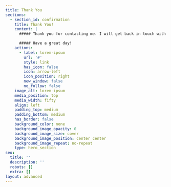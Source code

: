 ```yaml
---
title: Thank You
sections:
  - section_id: confirmation
    title: Thank You!
    content: |
      ##### Thank you for contacting me. I will get back in touch with you soon.

      ##### Have a great day!
    actions:
      - label: lorem-ipsum
        url: '#'
        style: link
        has_icon: false
        icon: arrow-left
        icon_position: right
        new_window: false
        no_follow: false
    image_alt: lorem-ipsum
    media_position: top
    media_width: fifty
    align: left
    padding_top: medium
    padding_bottom: medium
    has_border: false
    background_color: none
    background_image_opacity: 0
    background_image_size: cover
    background_image_position: center center
    background_image_repeat: no-repeat
    type: hero_section
seo:
  title: ''
  description: ''
  robots: []
  extra: []
layout: advanced
---
```

